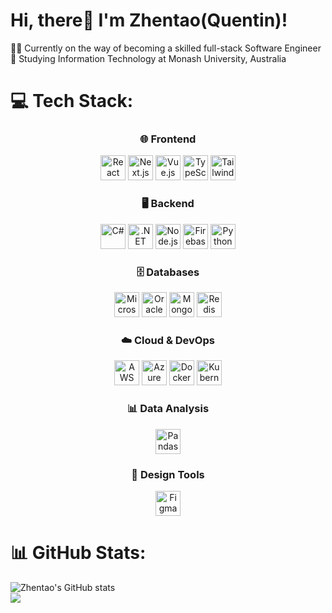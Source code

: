 # Hi, there👋 I'm Zhentao(Quentin)!

🧑‍💻 Currently on the way of becoming a skilled full-stack Software Engineer<br/>
🏫 Studying Information Technology at Monash University, Australia</br>

# 💻 Tech Stack:

<div align="center">

### 🌐 Frontend
<p>
  <img src="https://img.shields.io/badge/React-%2320232a.svg?style=for-the-badge&logo=react&logoColor=%2361DAFB" alt="React" height="40">
  <img src="https://img.shields.io/badge/Next.js-%23000000.svg?style=for-the-badge&logo=nextdotjs&logoColor=white" alt="Next.js" height="40">
  <img src="https://img.shields.io/badge/Vue.js-%2335495e.svg?style=for-the-badge&logo=vuedotjs&logoColor=%234FC08D" alt="Vue.js" height="40">
  <img src="https://img.shields.io/badge/TypeScript-%23007ACC.svg?style=for-the-badge&logo=typescript&logoColor=white" alt="TypeScript" height="40">
  <img src="https://img.shields.io/badge/Tailwind%20CSS-%2338B2AC.svg?style=for-the-badge&logo=tailwind-css&logoColor=white" alt="Tailwind CSS" height="40">
</p>

### 🖥 Backend
<p>
  <img src="https://img.shields.io/badge/C%23-%23239120.svg?style=for-the-badge&logo=csharp&logoColor=white" alt="C#" height="40">
  <img src="https://img.shields.io/badge/.NET-%235C2D91.svg?style=for-the-badge&logo=.net&logoColor=white" alt=".NET" height="40">
  <img src="https://img.shields.io/badge/Node.js-%23339933.svg?style=for-the-badge&logo=nodedotjs&logoColor=white" alt="Node.js" height="40">
  <img src="https://img.shields.io/badge/Firebase-%23039BE5.svg?style=for-the-badge&logo=firebase&logoColor=white" alt="Firebase" height="40">
  <img src="https://img.shields.io/badge/Python-%233776AB.svg?style=for-the-badge&logo=python&logoColor=white" alt="Python" height="40">
</p>

### 🗄 Databases
<p>
  <img src="https://img.shields.io/badge/Microsoft%20SQL%20Server-CC2927?style=for-the-badge&logo=microsoft%20sql%20server&logoColor=white" alt="Microsoft SQL Server" height="40">
  <img src="https://img.shields.io/badge/Oracle%20DB-F80000.svg?style=for-the-badge&logo=oracle&logoColor=white" alt="Oracle DB" height="40">
  <img src="https://img.shields.io/badge/MongoDB-%234ea94b.svg?style=for-the-badge&logo=mongodb&logoColor=white" alt="MongoDB" height="40">
  <img src="https://img.shields.io/badge/Redis-%23DD0031.svg?style=for-the-badge&logo=redis&logoColor=white" alt="Redis" height="40">
</p>

### ☁️ Cloud & DevOps
<p>
  <img src="https://img.shields.io/badge/AWS-%23FF9900.svg?style=for-the-badge&logo=amazon-aws&logoColor=white" alt="AWS" height="40">
  <img src="https://img.shields.io/badge/Azure-%230072C6.svg?style=for-the-badge&logo=microsoft-azure&logoColor=white" alt="Azure" height="40">
  <img src="https://img.shields.io/badge/Docker-%230db7ed.svg?style=for-the-badge&logo=docker&logoColor=white" alt="Docker" height="40">
  <img src="https://img.shields.io/badge/Kubernetes-%23326ce5.svg?style=for-the-badge&logo=kubernetes&logoColor=white" alt="Kubernetes" height="40">
</p>

### 📊 Data Analysis
<p>
  <img src="https://img.shields.io/badge/Pandas-%23150458.svg?style=for-the-badge&logo=pandas&logoColor=white" alt="Pandas" height="40">
</p>

### 🎨 Design Tools
<p>
  <img src="https://img.shields.io/badge/Figma-%23F24E1E.svg?style=for-the-badge&logo=figma&logoColor=white" alt="Figma" height="40">
</p>

</div>

# 📊 GitHub Stats:
<!-- Github states from https://github.com/anuraghazra/github-readme-stats -->
<!-- TODO: Depoly my own on Vercel to count all commits on my Github -->
![Zhentao's GitHub stats](https://github-readme-stats.vercel.app/api?username=QuentinQQ&theme=default_repocard&hide_border=false&include_all_commits=true&count_private=true)<br/>
![](https://github-readme-stats.vercel.app/api/top-langs/?username=QuentinQQ&theme=default_repocard&hide_border=false&include_all_commits=true&count_private=true&layout=compact)
